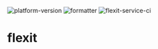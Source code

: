 ![platform-version](https://img.shields.io/badge/python-3.10.2-1666a9)
![formatter](https://img.shields.io/badge/formatter-Black-000000)
![flexit-service-ci](https://github.com/aloutfi/flexit/actions/workflows/flexit-ci.yml/badge.svg)

# flexit
